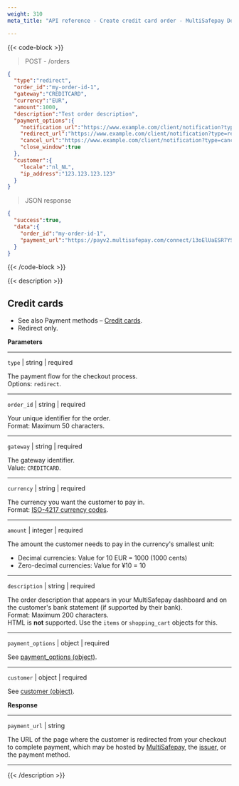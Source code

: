 ```yaml
---
weight: 310
meta_title: "API reference - Create credit card order - MultiSafepay Docs"

---
```

{{< code-block >}}
> POST - /orders 

```json 
{
  "type":"redirect",
  "order_id":"my-order-id-1",
  "gateway":"CREDITCARD",
  "currency":"EUR",
  "amount":1000,
  "description":"Test order description",
  "payment_options":{
    "notification_url":"https://www.example.com/client/notification?type=notification",
    "redirect_url":"https://www.example.com/client/notification?type=redirect",
    "cancel_url":"https://www.example.com/client/notification?type=cancel",
    "close_window":true
  },
  "customer":{
    "locale":"nl_NL",
    "ip_address":"123.123.123.123"
  }
}
```

> JSON response 

```json
{
  "success":true,
  "data":{
    "order_id":"my-order-id-1",
    "payment_url":"https://payv2.multisafepay.com/connect/13oElUaESR7YS2b4gUJV9oI4tUXeb1mj1D8/?lang=nl_NL"
  }
}
```
{{< /code-block >}}

{{< description >}}
## Credit cards

- See also Payment methods – [Credit cards](/payments/methods/credit-and-debit-cards).  
- Redirect only.

**Parameters**

----------------
`type` | string | required

The payment flow for the checkout process.  
Options: `redirect`. 

----------------
`order_id` | string | required

Your unique identifier for the order.    
Format: Maximum 50 characters.

----------------
`gateway` | string | required

The gateway identifier.  
Value: `CREDITCARD`.

----------------
`currency` | string | required

The currency you want the customer to pay in.   
Format: [ISO-4217 currency codes](https://www.iso.org/iso-4217-currency-codes.html).  

----------------
`amount` | integer | required

The amount the customer needs to pay in the currency's smallest unit:

- Decimal currencies: Value for 10 EUR = 1000 (1000 cents)
- Zero-decimal currencies: Value for ¥10 = 10

----------------
`description` | string | required

The order description that appears in your MultiSafepay dashboard and on the customer's bank statement (if supported by their bank).   
Format: Maximum 200 characters.   
HTML is **not** supported. Use the `items` or `shopping_cart` objects for this.

----------------
`payment_options` | object | required

See [payment_options (object)](/api/#payment-options-object).

----------------
`customer` | object | required

See [customer (object)](/api/#customer-object).

**Response**

----------------
`payment_url` | string 

The URL of the page where the customer is redirected from your checkout to complete payment, which may be hosted by [MultiSafepay](/payment-pages/), the [issuer](/glossaries/multisafepay-glossary/#issuer), or the payment method.

----------------

{{< /description >}}

